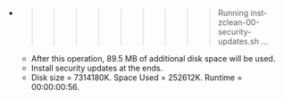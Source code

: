 * >>>>>>>>> Running inst-zclean-00-security-updates.sh ...
  * After this operation, 89.5 MB of additional disk space will be used.
  * Install security updates at the ends.
  * Disk size = 7314180K. Space Used = 252612K. Runtime = 00:00:00:56.
